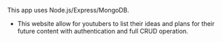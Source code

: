 
This app uses Node.js/Express/MongoDB. 
- This website allow for youtubers to list their ideas and plans for their future content with authentication and full CRUD operation.

